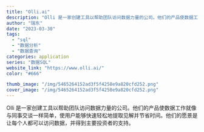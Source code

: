 ```yaml
---
title: "Olli.ai"
description: "Olli 是一家创建工具以帮助团队访问数据力量的公司。他们的产品使数据工作就像与同事交谈一样简单，使用户能够快速轻松地提"
author: "瑞东"
date: "2023-03-30"
tags:
  - "sql"
  - "数据分析"
  - "数据查询"
categories: application
series: "数据SQL"
website_link: "https://www.olli.ai/"
color: "#666"

thumb_image: "/img/5465264152ad3f5f4258e9a820cfd252.png"
cover_image: "/img/5465264152ad3f5f4258e9a820cfd252.png"
---
```


Olli 是一家创建工具以帮助团队访问数据力量的公司。他们的产品使数据工作就像与同事交谈一样简单，使用户能够快速轻松地提取见解并节省时间。他们的愿景是让每个人都可以访问数据，并得到主要投资者的支持。